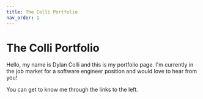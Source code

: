 ```yaml
---
title: The Colli Portfolio
nav_order: 1
---
```


# The Colli Portfolio

Hello, my name is Dylan Colli and this is my portfolio page. I'm currently in the job market for a software engineer position and would love to hear from you!

You can get to know me through the links to the left.